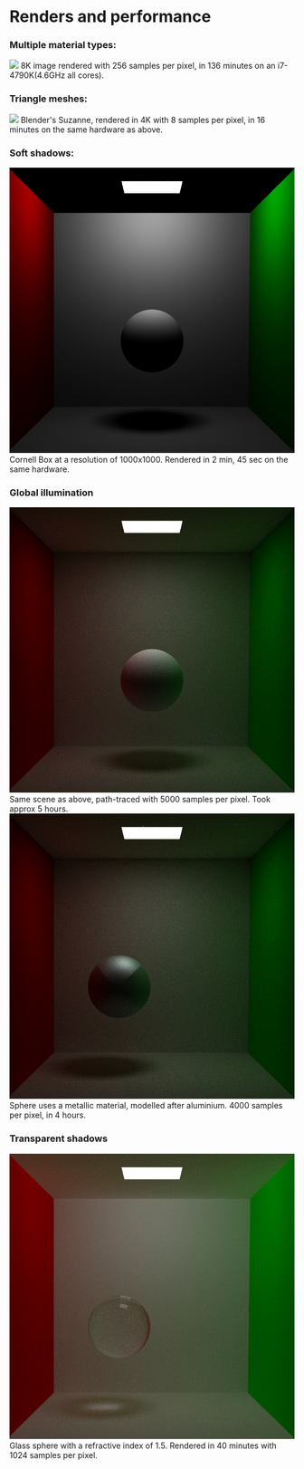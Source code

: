 # Renders and performance

### Multiple material types:
![](Render1.png)
8K image rendered with 256 samples per pixel, in 136 minutes on an i7-4790K(4.6GHz all cores).

### Triangle meshes:
![](Render2.png)
Blender's Suzanne, rendered in 4K with 8 samples per pixel, in 16 minutes on the same hardware as above.

### Soft shadows:
![](Render3.png)
Cornell Box at a resolution of 1000x1000. Rendered in 2 min, 45 sec on the same hardware.

### Global illumination
![](Render4.png)
Same scene as above, path-traced with 5000 samples per pixel. Took approx 5 hours.
![](Render5.png)
Sphere uses a metallic material, modelled after aluminium. 4000 samples per pixel, in 4 hours.

### Transparent shadows
![](Render6.png)
Glass sphere with a refractive index of 1.5. Rendered in 40 minutes with 1024 samples per pixel.
